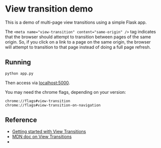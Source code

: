 # View transition demo

This is a demo of multi-page view transitions using a simple Flask app.

The `<meta name="view-transition" content="same-origin" />` tag indicates that the browser should attempt to transition between pages of the same origin. So, if you click on a link to a page on the same origin, the browser will attempt to transition to that page instead of doing a full page refresh.

## Running

```sh
python app.py
```

Then access via [localhost:5000](http://localhost:5000).

You may need the chrome flags, depending on your version:

```
chrome://flags#view-transition
chrome://flags#view-transition-on-navigation
```

## Reference

- [Getting started with View Transitions](https://daverupert.com/2023/05/getting-started-view-transitions/)
- [MDN doc on View Transitions](https://developer.mozilla.org/en-US/docs/Web/API/View_Transitions_API)
- 
